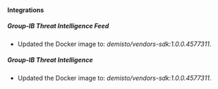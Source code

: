 
#### Integrations

##### Group-IB Threat Intelligence Feed

- Updated the Docker image to: *demisto/vendors-sdk:1.0.0.4577311*.

##### Group-IB Threat Intelligence

- Updated the Docker image to: *demisto/vendors-sdk:1.0.0.4577311*.


